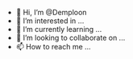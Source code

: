 - 👋 Hi, I’m @Demploon
- 👀 I’m interested in ...
- 🌱 I’m currently learning ...
- 💞️ I’m looking to collaborate on ...
- 📫 How to reach me ...

<!---
Demploon/Demploon is a ✨ special ✨ repository because its `README.md` (this file) appears on your GitHub profile.
You can click the Preview link to take a look at your changes.
--->
